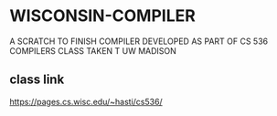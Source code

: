 # WISCONSIN-COMPILER
A SCRATCH TO FINISH COMPILER DEVELOPED AS PART OF CS 536 COMPILERS CLASS TAKEN T UW MADISON

## class link

https://pages.cs.wisc.edu/~hasti/cs536/
